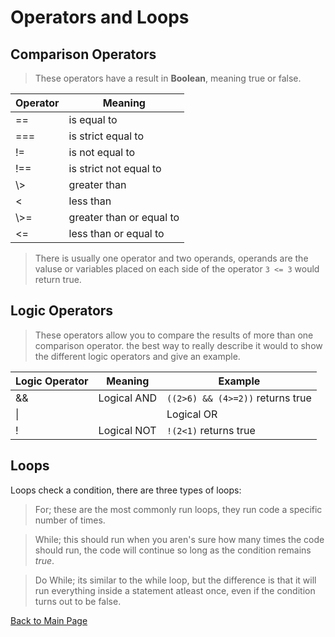 # Operators and Loops
## Comparison Operators
> These operators have a result in **Boolean**, meaning true or false.

Operator | Meaning
---------|----------
== | is equal to
=== | is strict equal to
!= | is not equal to
!== | is strict not equal to
\\> | greater than
< | less than
\\>= | greater than or equal to
<= | less than or equal to

> There is usually one operator and two operands, operands are the valuse or variables placed on each side of the operator `3 <= 3` would return true.

## Logic Operators
> These operators allow you to compare the results of more than one comparison operator.  the best way to really describe it would to show the different logic operators and give an example.

Logic Operator | Meaning | Example
---------------|---------|----------
&& | Logical AND | `((2>6) && (4>=2))` returns true
\\|| | Logical OR | `((2<5) || (2<1))` returns true
! | Logical NOT | `!(2<1)` returns true

## Loops
Loops check a condition, there are three types of loops:
> For; these are the most commonly run loops, they run code a specific number of times.

> While; this should run when you aren's sure how many times the code should run, the code will continue so long as the condition remains *true*.

> Do While; its similar to the while loop, but the difference is that it will run everything inside a statement atleast once, even if the condition turns out to be false.

[Back to Main Page](https://github.com/plaurion1989/reading-notes/blob/main/README.md)